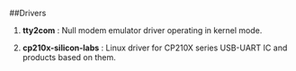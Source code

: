 ##Drivers

1. **tty2com** : Null modem emulator driver operating in kernel mode.

2. **cp210x-silicon-labs** : Linux driver for CP210X series USB-UART IC and products based on them.

